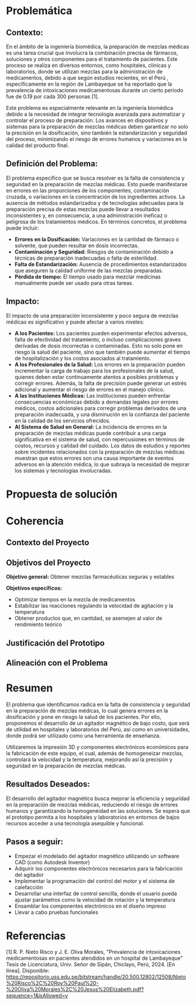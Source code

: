 # Problemática
## Contexto:
En el ámbito de la ingeniería biomédica, la preparación de mezclas médicas es una tarea crucial que involucra la combinación precisa de fármacos, soluciones y otros componentes para el tratamiento de pacientes. Este proceso se realiza en diversos entornos, como hospitales, clínicas y laboratorios, donde se utilizan mezclas para la administración de medicamentos, debido a que según estudios recientes, en el Perú , específicamente en la región de Lambayeque se ha reportado que la prevalencia de intoxicaciones medicamentosas durante un cierto periodo fue de 0.19 por cada 300 personas [1].

Este problema es especialmente relevante en la ingeniería biomédica debido a la necesidad de integrar tecnología avanzada para automatizar y controlar el proceso de preparación. Los avances en dispositivos y sistemas para la preparación de mezclas médicas deben garantizar no solo la precisión en la dosificación, sino también la estandarización y seguridad del proceso, minimizando el riesgo de errores humanos y variaciones en la calidad del producto final.

## Definición del Problema:
El problema específico que se busca resolver es la falta de consistencia y seguridad en la preparación de mezclas médicas. Esto puede manifestarse en errores en las proporciones de los componentes, contaminación cruzada, o variaciones en la concentración de los ingredientes activos. La ausencia de métodos estandarizados y de tecnologías adecuadas para la preparación precisa de estas mezclas puede llevar a resultados inconsistentes y, en consecuencia, a una administración ineficaz o peligrosa de los tratamientos médicos.
En términos concretos, el problema puede incluir:
- **Errores en la Dosificación:** Variaciones en la cantidad de fármaco o solvente, que pueden resultar en dosis incorrectas.
- **Contaminación y Seguridad:** Riesgos de contaminación debido a técnicas de preparación inadecuadas o falta de esterilidad.
- **Falta de Estandarización:** Ausencia de procedimientos estandarizados que aseguren la calidad uniforme de las mezclas preparadas.
- **Pérdida de tiempo:** El tiempo usado para mezclar medicinas manualmente puede ser usado para otras tareas.

## Impacto:
El impacto de una preparación inconsistente y poco segura de mezclas médicas es significativo y puede afectar a varios niveles:
- **A los Pacientes:** Los pacientes pueden experimentar efectos adversos, falta de efectividad del tratamiento, o incluso complicaciones graves derivadas de dosis incorrectas o contaminadas. Esto no solo pone en riesgo la salud del paciente, sino que también puede aumentar el tiempo de hospitalización y los costos asociados al tratamiento.
- **A los Profesionales de la Salud:** Los errores en la preparación pueden incrementar la carga de trabajo para los profesionales de la salud, quienes deben estar continuamente atentos a posibles problemas y corregir errores. Además, la falta de precisión puede generar un estrés adicional y aumentar el riesgo de errores en el manejo clínico.
- **A las Instituciones Médicas:** Las instituciones pueden enfrentar consecuencias económicas debido a demandas legales por errores médicos, costos adicionales para corregir problemas derivados de una preparación inadecuada, y una disminución en la confianza del paciente en la calidad de los servicios ofrecidos.
- **Al Sistema de Salud en General:** La incidencia de errores en la preparación de mezclas médicas puede contribuir a una carga significativa en el sistema de salud, con repercusiones en términos de costos, recursos y calidad del cuidado. Los datos de estudios y reportes sobre incidentes relacionados con la preparación de mezclas médicas muestran que estos errores son una causa importante de eventos adversos en la atención médica, lo que subraya la necesidad de mejorar los sistemas y tecnologías involucradas.

# Propuesta de solución

# Coherencia
## Contexto del Proyecto
## Objetivos del Proyecto
**Objetivo general:** 
Obtener mezclas farmacéuticas seguras y estables

**Objetivos específicos:**
- Optimizar tiempos en la mezcla de medicamentos 
- Estabilizar las reacciones regulando la velocidad de agitación y la temperatura
- Obtener productos que, en cantidad, se asemejen al valor de rendimiento teórico

## Justificación del Prototipo
## Alineación con el Problema

# Resumen
El problema que identificamos radica en la falta de consistencia y seguridad en la preparación de mezclas médicas, lo cual genera errores en la dosificación y pone en riesgo la salud de los pacientes. Por ello, proponemos el desarrollo de un agitador magnético de bajo costo, que será de utilidad en hospitales y laboratorios del Perú, así como en universidades, donde podrá ser utilizado como una herramienta de enseñanza. 

Utilizaremos la impresión 3D y componentes electrónicos económicos para la fabricación de este equipo, el cual, además de homogeneizar mezclas, controlará la velocidad y la temperatura, mejorando así la precisión y seguridad en la preparación de mezclas médicas.

## Resultados Deseados:
El desarrollo del agitador magnético busca mejorar la eficiencia y seguridad en la preparación de mezclas médicas, reduciendo el riesgo de errores humanos y garantizando la homogeneidad en las soluciones. Se espera que el prototipo permita a los hospitales y laboratorios en entornos de bajos recursos acceder a una tecnología asequible y funcional.

## Pasos a seguir:
- Empezar el modelado del agitador magnético utilizando un software CAD (como Autodesk Inventor)
- Adquirir los componentes electrónicos necesarios para la fabricación del agitador
- Implementar la programación del control del motor y el sistema de calefacción
- Desarrollar una interfaz de control sencilla, donde el usuario pueda ajustar parámetros como la velocidad de rotación y la temperatura
- Ensamblar los componentes electrónicos en el diseño impreso
- Llevar a cabo pruebas funcionales


# Referencias

[1] R. P. Nieto Risco y J. E. Oliva Morales, "Prevalencia de intoxicaciones medicamentosas en pacientes atendidos en un hospital de Lambayeque" Tesis de Licenciatura, Univ. Señor de Sipán, Chiclayo, Perú, 2024. [En línea]. Disponible: https://repositorio.uss.edu.pe/bitstream/handle/20.500.12802/12508/Nieto%20Risco%2C%20Roy%20Paul%20-%20Oliva%20Morales%2C%20Jesus%20Elizabeth.pdf?sequence=1&isAllowed=y

